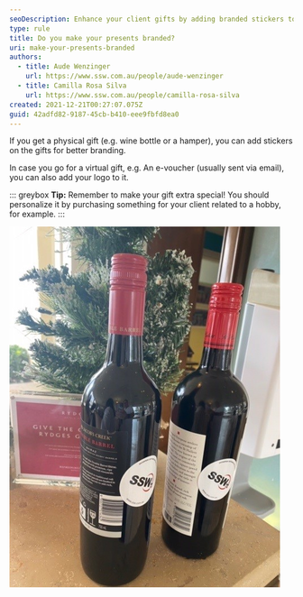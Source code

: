 ```yaml
---
seoDescription: Enhance your client gifts by adding branded stickers to physical presents or incorporating your logo into virtual e-vouchers for a personalized touch.
type: rule
title: Do you make your presents branded?
uri: make-your-presents-branded
authors:
  - title: Aude Wenzinger
    url: https://www.ssw.com.au/people/aude-wenzinger
  - title: Camilla Rosa Silva
    url: https://www.ssw.com.au/people/camilla-rosa-silva
created: 2021-12-21T00:27:07.075Z
guid: 42adfd82-9187-45cb-b410-eee9fbfd8ea0
---
```


If you get a physical gift (e.g. wine bottle or a hamper), you can add stickers on the gifts for better branding.

In case you go for a virtual gift, e.g. An e-voucher (usually sent via email), you can also add your logo to it.

<!--endintro-->

::: greybox
**Tip:** Remember to make your gift extra special! You should personalize it by purchasing something for your client related to a hobby, for example.
:::

![Figure: stickers added to wine bottles as a Christmas present for clients](branded-gifts.jpg)
